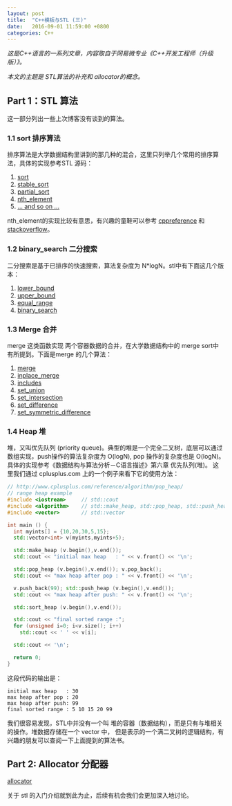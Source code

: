 ```yaml
---
layout: post
title:  "C++模板与STL (三)"
date:   2016-09-01 11:59:00 +0800
categories: C++
---
```


*这是C++语言的一系列文章，内容取自于网易微专业《C++开发工程师（升级版）》。*

*本文的主题是 STL算法的补充和 allocator的概念。*

## Part 1：STL 算法

这一部分列出一些上次博客没有谈到的算法。

### 1.1 sort 排序算法

排序算法是大学数据结构里讲到的那几种的混合，这里只列举几个常用的排序算法，具体的实现参考STL 源码：

1. [sort](http://www.cplusplus.com/reference/algorithm/sort/ "sort")
2. [stable_sort](http://www.cplusplus.com/reference/algorithm/stable_sort/ "stable_sort")
3. [partial_sort](http://www.cplusplus.com/reference/algorithm/partial_sort/ "partial_sort")
4. [nth_element](http://www.cplusplus.com/reference/algorithm/nth_element/ "nth_element")
4. [... and so on ...](http://www.cplusplus.com/reference/algorithm/ "sorting")

nth_element的实现比较有意思，有兴趣的童鞋可以参考 [cppreference](http://en.cppreference.com/w/cpp/algorithm/nth_element "cpp ref")
和[stackoverflow](http://stackoverflow.com/questions/29145520/how-is-nth-element-implemented "nth_element")。 

### 1.2 binary_search 二分搜索

二分搜索是基于已排序的快速搜索，算法复杂度为 N*logN。stl中有下面这几个版本：

1. [lower_bound](http://www.cplusplus.com/reference/algorithm/lower_bound/ "lower_bound")
2. [upper_bound](http://www.cplusplus.com/reference/algorithm/upper_bound/ "upper_bound")
3. [equal_range](http://www.cplusplus.com/reference/algorithm/equal_range/ "equal_range")
4. [binary_search](http://www.cplusplus.com/reference/algorithm/binary_search/ "binary_search")

### 1.3 Merge 合并
merge 这类函数实现 两个容器数据的合并，在大学数据结构中的 merge sort中有所提到。下面是merge 的几个算法：

1. [merge](http://www.cplusplus.com/reference/algorithm/merge/ "merge")
2. [inplace_merge](http://www.cplusplus.com/reference/algorithm/inplace_merge/ "inplace_merge")
3. [includes](http://www.cplusplus.com/reference/algorithm/includes/ "includes")
4. [set_union](http://www.cplusplus.com/reference/algorithm/set_union/ "set_union")
5. [set_intersection](http://www.cplusplus.com/reference/algorithm/set_intersection/ "set_intersection")
6. [set_difference](http://www.cplusplus.com/reference/algorithm/set_difference/ "set_difference")
7. [set_symmetric_difference](http://www.cplusplus.com/reference/algorithm/set_symmetric_difference/ "set_symmetric_difference")

### 1.4 Heap 堆

堆，又叫优先队列 (priority queue)。典型的堆是一个完全二叉树，底层可以通过数组实现，push操作的算法复杂度为 O(logN), pop 操作的复杂度也是 O(logN)。
具体的实现参考《数据结构与算法分析－C语言描述》第六章 优先队列(堆)。 这里我们通过 cplusplus.com 上的一个例子来看下它的使用方法：

``` c++
// http://www.cplusplus.com/reference/algorithm/pop_heap/
// range heap example
#include <iostream>     // std::cout
#include <algorithm>    // std::make_heap, std::pop_heap, std::push_heap, std::sort_heap
#include <vector>       // std::vector

int main () {
  int myints[] = {10,20,30,5,15};
  std::vector<int> v(myints,myints+5);

  std::make_heap (v.begin(),v.end());
  std::cout << "initial max heap   : " << v.front() << '\n';

  std::pop_heap (v.begin(),v.end()); v.pop_back();
  std::cout << "max heap after pop : " << v.front() << '\n';

  v.push_back(99); std::push_heap (v.begin(),v.end());
  std::cout << "max heap after push: " << v.front() << '\n';

  std::sort_heap (v.begin(),v.end());

  std::cout << "final sorted range :";
  for (unsigned i=0; i<v.size(); i++)
    std::cout << ' ' << v[i];

  std::cout << '\n';

  return 0;
}
```

这段代码的输出是：

``` 
initial max heap   : 30
max heap after pop : 20
max heap after push: 99
final sorted range : 5 10 15 20 99
```

我们很容易发现，STL中并没有一个叫 堆的容器（数据结构），而是只有与堆相关的操作。堆数据存储在一个 vector 中，
但是表示的一个满二叉树的逻辑结构，有兴趣的朋友可以查阅一下上面提到的算法书。

## Part 2: Allocator 分配器

[allocator](http://www.cplusplus.com/reference/memory/allocator/ "allocator")

关于 stl 的入门介绍就到此为止，后续有机会我们会更加深入地讨论。